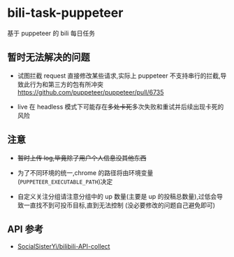 # bili-task-puppeteer

基于 puppeteer 的 bili 每日任务

## 暂时无法解决的问题

- 试图拦截 request 直接修改某些请求,实际上 puppeteer 不支持串行的拦截,导致此行为和第三方的包有所冲突
  <https://github.com/puppeteer/puppeteer/pull/6735>

- live 在 headless 模式下可能存在~~多处卡死~~多次失败和重试并后续出现卡死的风险

## 注意

- ~~暂时上传 log,毕竟除了用户个人信息没其他东西~~

- 为了不同环境的统一,chrome 的路径将由环境变量(`PUPPETEER_EXECUTABLE_PATH`)决定

- 自定义关注分组请注意分组中的 up 数量(主要是 up 的投稿总数量),过低会导致一直找不到可投币目标,直到无法控制 (没必要修改的问题自己避免即可)

## API 参考

- [SocialSisterYi/bilibili-API-collect](https://github.com/SocialSisterYi/bilibili-API-collect)
